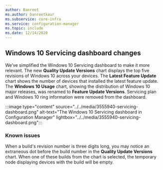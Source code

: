 ```yaml
---
author: Banreet
ms.author: banreetkaur
ms.subservice: core-infra
ms.service: configuration-manager
ms.topic: include
ms.date: 12/14/2020
---
```

## <a name="bkmk_dashboard"></a> Windows 10 Servicing dashboard changes
<!--3555940-->
We’ve simplified the Windows 10 Servicing dashboard to make it more relevant. The new **Quality Update Versions** chart displays the top five revisions of Windows 10 across your devices. The **Latest Feature Update** chart shows the number of devices that installed the latest feature update. The **Windows 10 Usage** chart, showing the distribution of Windows 10 major releases, was renamed to **Feature Update Versions**. Servicing plan and Windows 10 ring information were removed from the dashboard.


:::image type="content" source="../../media/3555940-servicing-dashboard.png" alt-text="The Windows 10 Servicing dashboard in Configuration Manager" lightbox="../../media/3555940-servicing-dashboard.png":::

### Known issues

When a build's revision number is three digits long, you may notice an extraneous dot before the build number in the **Quality Update Versions** chart. When one of these builds from the chart is selected, the temporary node displaying devices with the build will be empty. <!--8861592-->
